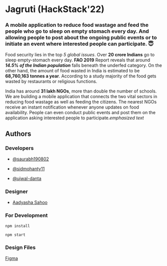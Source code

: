 # Jagruti (HackStack'22)

### A mobile application to reduce food wastage and feed the people who go to sleep on empty stomach every day. And allowing people to post about the ongoing public events or to initiate an event where interested people can participate. 😇

  
  

Food security lies in the top *5 global issues*. Over **20 crore Indians** go to sleep empty-stomach every day. **FAO 2019** Report reveals that around ***14.5% of the Indian population*** falls beneath the underfed category. On the other hand, the amount of food wasted in India is estimated to be **68,760,163 tonnes a year**. According to a study majority of the food gets wasted by restaurants or religious functions.

India has around **31 lakh NGOs**, more than double the number of schools. We are building a mobile application that connects the two vital sectors in reducing food wastage as well as feeding the citizens. The nearest NGOs receive an instant notification whenever anyone updates on food availability. People can even conduct public events and post them on the application asking interested people to participate.*emphasized text*

  

## Authors

### Developers

- [@saurabh190802](https://github.com/saurabh190802)

- [@sidmohanty11](https://github.com/saurabh190802)

- [@ujwal-danta](https://github.com/ujwal-danta)

### Designer

- [Aadyasha Sahoo](mailto:aadygoog99@gmail.com)

### For Development

    npm install

    npm start
    

### Design Files

[Figma](https://www.figma.com/file/zpHzvPwIMkvqPImdZsreHT/Jagruti?node-id=0%3A1)

